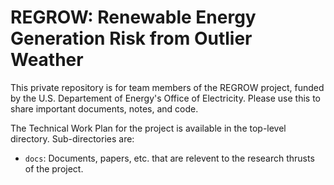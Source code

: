 # REGROW: Renewable Energy Generation Risk from Outlier Weather

This private repository is for team members of the REGROW project, funded by the U.S. Departement of Energy's Office of Electricity. Please use this to share important documents, notes, and code. 

The Technical Work Plan for the project is available in the top-level directory. Sub-directories are:

- `docs`: Documents, papers, etc. that are relevent to the research thrusts of the project. 
